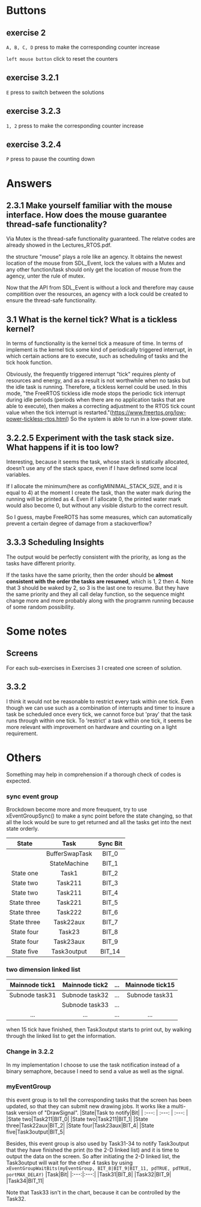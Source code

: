 # Buttons
## exercise 2
`A, B, C, D` press to make the corresponding counter increase

`left mouse button` click to reset the counters

## exercise 3.2.1
`E` press to switch between the solutions

## exercise 3.2.3
`1, 2` press to make the corresponding counter increase

## exercise 3.2.4
`P` press to pause the counting down

# Answers
## 2.3.1 Make yourself familiar with the mouse interface. How does the mouse guarantee thread-safe functionality?

Via Mutex is the thread-safe functionality guaranteed. The relatve codes are already showed in the Lectures_RTOS.pdf.

the structure "mouse" plays a role like an agency. It obtains the newest location of the mouse from SDL_Event, lock the values with a Mutex and any other function/task should only get the location of mouse from the agency, unter the rule of mutex. 

Now that the API from SDL_Event is without a lock and therefore may cause compitition over the resources, an agency with a lock could be created to ensure the thread-safe functionality.

## 3.1 What is the kernel tick? What is a tickless kernel?

In terms of functionality is the kernel tick a measure of time. In terms of implement is the kernel tick some kind of periodically triggered interrupt, in which certain actions are to execute, such as scheduling of tasks and the tick hook function.

Obviously, the frequently triggered interrupt "tick" requires plenty of resources and energy, and as a result is not worthwhile when no tasks but the idle task is running. Therefore, a tickless kernel could be used. In this mode, "the FreeRTOS tickless idle mode stops the periodic tick interrupt during idle periods (periods when there are no application tasks that are able to execute), then makes a correcting adjustment to the RTOS tick count value when the tick interrupt is restarted."(https://www.freertos.org/low-power-tickless-rtos.html) So the system is able to run in a low-power state.

## 3.2.2.5 Experiment with the task stack size. What happens if it is too low?

Interesting, because it seems the task, whose stack is statically allocated, doesn’t use any of the stack space, even if I have defined some local variables.

If I allocate the minimum(here as configMINIMAL_STACK_SIZE, and it is equal to 4) at the moment I create the task, than the water mark during the running will be printed as 4. Even if I allocate 0, the printed water mark would also become 0, but without any visible disturb to the correct result.

So I guess, maybe FreeROTS has some measures, which can automatically prevent a certain degree of damage from a stackoverflow?

## 3.3.3 Scheduling Insights

The output would be perfectly consistent with the priority, as long as the tasks have different priority.

If the tasks have the same priority, then the order should be **almost consistent with the order the tasks are resumed**, which is 1, 2 then 4. Note that 3 should be waked by 2, so 3 is the last one to resume. But they have the same priority and they all call delay function, so the sequence might change more and more probably along with the programm running because of some random possibility.

# Some notes

## Screens
For each sub-exercises in Exercises 3 I created one screen of solution.

## 3.3.2
I think it would not be reasonable to restrict every task within one tick. Even though we can use such as a combination of interrupts and timer to insure a task be scheduled once every tick, we cannot force but 'pray' that the task runs through within one tick. To 'restrict' a task within one tick, it seems be more relevant with improvement on hardware and counting on a light requirement.

# Others

Something may help in comprehension if a thorough check of codes is expected.


### sync event group
 Brockdown become more and more freuquent, try to use xEventGroupSync() to make a sync point before the state changing, so that all the lock would be sure to get returned and all the tasks get into the next state orderly.

 |State| Task | Sync Bit |
 |:----:|:----:|:----:|
 ||BufferSwapTask|BIT_0|
 ||StateMachine|BIT_1|
 |State one|Task1|BIT_2|
 |State two|Task211|BIT_3|
 |State two|Task211|BIT_4|
 |State three|Task221|BIT_5|
 |State three|Task222|BIT_6|
 |State three|Task22aux|BIT_7|
 |State four|Task23|BIT_8|
 |State four|Task23aux|BIT_9|
 |State five|Task3output|BIT_14|

 ### two dimension linked list
 |Mainnode tick1|Mainnode tick2|...|Mainnode tick15|
  |:----:|:----:|:----:| :----: |
 |Subnode task31|Subnode task32|...|Subnode task31|
 ||Subnode task33|...||
 |...|...|...|...|

 when 15 tick have finished, then Task3output starts to print out, by walking through the linked list to get the information.

 ### Change in 3.2.2
 In my implementation I choose to use the task notification instead of a binary semaphore, because I need to send a value as well as the signal.

 ### myEventGroup
 this event group is to tell the corresponding tasks that the screen has been updated, so that they can submit new drawing jobs. It works like a multi-task version of "DrawSignal".
 |State|Task to notify|Bit|
 | :---: | :---: | :---: |
 |State two|Task211|BIT_0|
 |State two|Task211|BIT_1|
 |State three|Task22aux|BIT_2|
 |State four|Task23aux|BIT_4|
 |State five|Task3output|BIT_5|

 Besides, this event group is also used by Task31-34 to notify Task3output that they have finished the print (to the 2-D linked list) and it is time to output the data on the screen. So after initiating the 2-D linked list, the Task3output will wait for the other 4 tasks by using
 `xEventGroupWaitBits(myEventGroup, BIT_8|BIT_9|BIT_11, pdTRUE, pdTRUE, portMAX_DELAY)`
|Task|Bit|
|:---:|:---:|
|Task31|BIT_8|
|Task32|BIT_9|
|Task34|BIT_11|

Note that Task33 isn't in the chart, because it can be controlled by the Task32.

 
 
